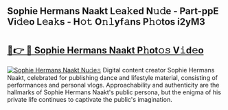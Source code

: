 ## Sophie Hermans Naakt L𝚎a𝚔ed N𝚞𝚍e - Part-ppE Vi𝚍𝚎o L𝚎a𝚔s - H𝚘𝚝 O𝚗𝚕yf𝚊ns P𝚑𝚘tos i2yM3

# <h2><a href="http://kf9ho39.oniu.top/?m=Sophie+Hermans+Naakt">🔗👉 🔴 Sophie Hermans Naakt P𝚑ot𝚘𝚜 V𝚒d𝚎o</a></h2>

[![Sophie Hermans Naakt Nu𝚍e𝚜](https://i.imgur.com/0qMVB7G.gif)](http://kf9ho39.oniu.top/?m=Sophie+Hermans+Naakt)
Digital content creator Sophie Hermans Naakt, celebrated for publishing dance and lifestyle material, consisting of performances and personal vlogs. Approachability and authenticity are the hallmarks of Sophie Hermans Naakt's public persona, but the enigma of his private life continues to captivate the public's imagination.  
